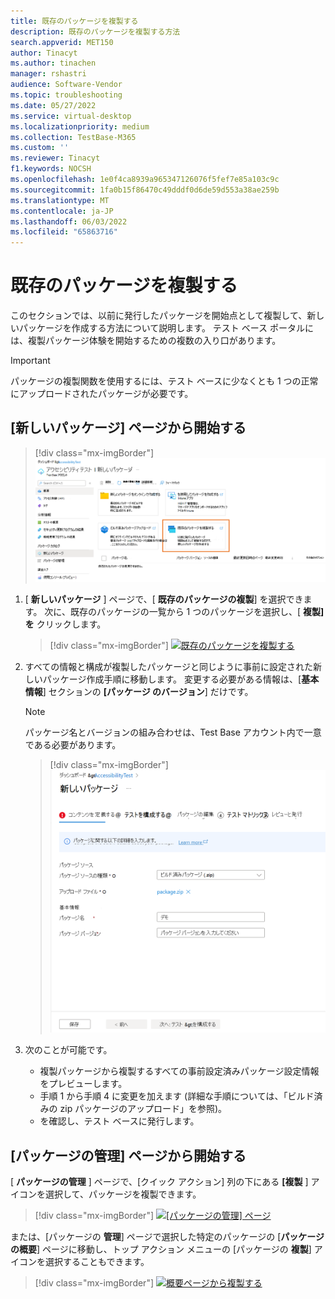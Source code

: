 ```yaml
---
title: 既存のパッケージを複製する
description: 既存のパッケージを複製する方法
search.appverid: MET150
author: Tinacyt
ms.author: tinachen
manager: rshastri
audience: Software-Vendor
ms.topic: troubleshooting
ms.date: 05/27/2022
ms.service: virtual-desktop
ms.localizationpriority: medium
ms.collection: TestBase-M365
ms.custom: ''
ms.reviewer: Tinacyt
f1.keywords: NOCSH
ms.openlocfilehash: 1e0f4ca8939a965347126076f5fef7e85a103c9c
ms.sourcegitcommit: 1fa0b15f86470c49dddf0d6de59d553a38ae259b
ms.translationtype: MT
ms.contentlocale: ja-JP
ms.lasthandoff: 06/03/2022
ms.locfileid: "65863716"
---
```

# <a name="clone-an-existing-package"></a>既存のパッケージを複製する

このセクションでは、以前に発行したパッケージを開始点として複製して、新しいパッケージを作成する方法について説明します。 テスト ベース ポータルには、複製パッケージ体験を開始するための複数の入り口があります。

> [!IMPORTANT]
> パッケージの複製関数を使用するには、テスト ベースに少なくとも 1 つの正常にアップロードされたパッケージが必要です。 

## <a name="starting-from-the-new-package-page"></a>[新しいパッケージ] ページから開始する

> [!div class="mx-imgBorder"]
> [![複製のガイダンス](Media/clonepackage01_guidance.png) ](Media/clonepackage01_guidance.png#lightbox)

1. [ **新しいパッケージ** ] ページで、[ **既存のパッケージの複製**] を選択できます。 次に、既存のパッケージの一覧から 1 つのパッケージを選択し、[ **複製] を** クリックします。 

   > [!div class="mx-imgBorder"]
   > [![既存のパッケージ](Media/clonepackage02_clone_package.png)を複製する ](Media/clonepackage02_clone_package.png#lightbox)

2. すべての情報と構成が複製したパッケージと同じように事前に設定された新しいパッケージ作成手順に移動します。 変更する必要がある情報は、[**基本情報**] セクションの **[パッケージ のバージョン**] だけです。 

   > [!NOTE]
   > パッケージ名とバージョンの組み合わせは、Test Base アカウント内で一意である必要があります。 

   > [!div class="mx-imgBorder"]
   > [![パッケージの基本情報](Media/clonepackage03_basic_information.png) ](Media/clonepackage03_basic_information.png#lightbox)

3. 次のことが可能です。

   - 複製パッケージから複製するすべての事前設定済みパッケージ設定情報をプレビューします。 
   - 手順 1 から手順 4 に変更を加えます (詳細な手順については、「ビルド済みの zip パッケージのアップロード」を参照)。 
   - を確認し、テスト ベースに発行します。 


## <a name="starting-from-the-manage-packages-page"></a>[パッケージの管理] ページから開始する

[ **パッケージの管理** ] ページで、[クイック アクション] 列の下にある **[複製** ] アイコンを選択して、パッケージを複製できます。 

> [!div class="mx-imgBorder"]
> [![[パッケージの管理] ページ](Media/clonepackage04_manage_packages.png) ](Media/clonepackage04_manage_packages.png#lightbox)

または、[パッケージの **管理**] ページで選択した特定のパッケージの [**パッケージの概要**] ページに移動し、トップ アクション メニューの [パッケージの **複製**] アイコンを選択することもできます。

> [!div class="mx-imgBorder"]
> [![概要ページ](Media/clonepackage05_overview.png)から複製する ](Media/clonepackage05_overview.png#lightbox)

